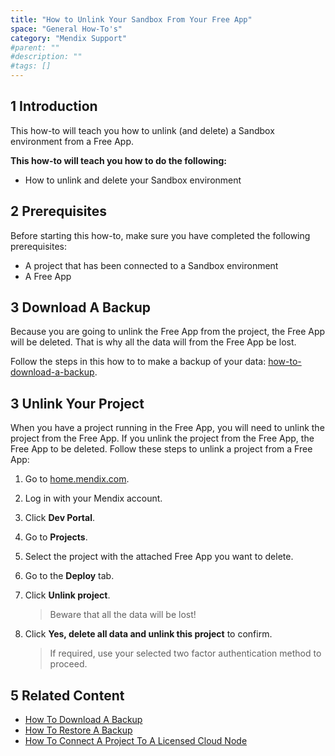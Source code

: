 ```yaml
---
title: "How to Unlink Your Sandbox From Your Free App"
space: "General How-To's"
category: "Mendix Support"
#parent: ""
#description: ""
#tags: []
---
```


## 1 Introduction
This how-to will teach you how to unlink (and delete) a Sandbox environment from a Free App.

**This how-to will teach you how to do the following:**

*   How to unlink and delete your Sandbox environment

## 2 Prerequisites

Before starting this how-to, make sure you have completed the following prerequisites:

*   A project that has been connected to a Sandbox environment
*   A Free App

## 3 Download A Backup

Because you are going to unlink the Free App from the project, the Free App will be deleted. That is why all the data will from the Free App be lost.

Follow the steps in this how to to make a backup of your data: [how-to-download-a-backup](how-to-download-a-backup).

## 3 Unlink Your Project

When you have a project running in the Free App, you will need to unlink the project from the Free App. If you unlink the project from the Free App, the Free App to be deleted. Follow these steps to unlink a project from a Free App:

1.  Go to [home.mendix.com](http://home.mendix.com).
2.  Log in with your Mendix account.
3.  Click **Dev Portal**.
4.  Go to **Projects**.
5.  Select the project with the attached Free App you want to delete.
6.  Go to the **Deploy** tab.
7.  Click **Unlink project**.

    > Beware that all the data will be lost!

8.  Click **Yes, delete all data and unlink this project** to confirm.

    > If required, use your selected two factor authentication method to proceed.


## 5 Related Content
*   [How To Download A Backup](how-to-download-a-backup)
*   [How To Restore A Backup](how-to-restore-a-backup)
*   [How To Connect A Project To A Licensed Cloud Node](how-to-connect-a-project-to-a-licensed-node)
